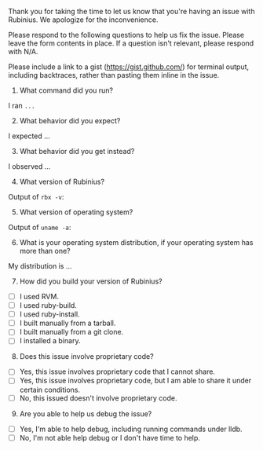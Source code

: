 Thank you for taking the time to let us know that you're having an issue with Rubinius. We apologize for the inconvenience.

Please respond to the following questions to help us fix the issue. Please leave the form contents in place. If a question isn't relevant, please respond with N/A.

Please include a link to a gist (https://gist.github.com/) for terminal output, including backtraces, rather than pasting them inline in the issue.

1. What command did you run?

  I ran `...`

2. What behavior did you expect?

  I expected ...

3. What behavior did you get instead?

  I observed ...

4. What version of Rubinius?

  Output of `rbx -v`:

5. What version of operating system?

  Output of `uname -a`:

6. What is your operating system distribution, if your operating system has more than one?

  My distribution is ...

7. How did you build your version of Rubinius?

  - [ ] I used RVM.
  - [ ] I used ruby-build.
  - [ ] I used ruby-install.
  - [ ] I built manually from a tarball.
  - [ ] I built manually from a git clone.
  - [ ] I installed a binary.

8. Does this issue involve proprietary code?

  - [ ] Yes, this issue involves proprietary code that I cannot share.
  - [ ] Yes, this issue involves proprietary code, but I am able to share it under certain conditions.
  - [ ] No, this issued doesn't involve proprietary code.

9. Are you able to help us debug the issue?

  - [ ] Yes, I'm able to help debug, including running commands under lldb.
  - [ ] No, I'm not able help debug or I don't have time to help.
